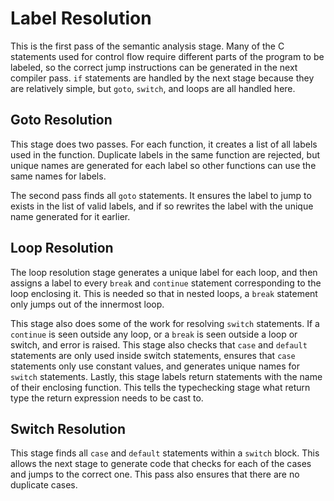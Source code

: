 # Label Resolution

This is the first pass of the semantic analysis stage. Many of the C statements used for control flow require different parts of the program to be labeled, so the correct jump instructions can be generated in the next compiler pass.
`if` statements are handled by the next stage because they are relatively simple, but `goto`, `switch`, and loops are all handled here.

## Goto Resolution

This stage does two passes. 
For each function, it creates a list of all labels used in the function. Duplicate labels in the same function are rejected, but unique names are generated for each label so other functions can use the same names for labels. 

The second pass finds all `goto` statements. It ensures the label to jump to exists in the list of valid labels, and if so rewrites the label with the unique name generated for it earlier.

## Loop Resolution

The loop resolution stage generates a unique label for each loop, and then assigns a label to every `break` and `continue` statement corresponding to the loop enclosing it. This is needed so that in nested loops, a `break` statement only jumps out of the innermost loop.

This stage also does some of the work for resolving `switch` statements. 
If a `continue` is seen outside any loop, or a `break` is seen outside a loop or switch, and error is raised. 
This stage also checks that `case` and `default` statements are only used inside switch statements, ensures that `case` statements only use constant values, and generates unique names for `switch` statements.
Lastly, this stage labels return statements with the name of their enclosing function.
This tells the typechecking stage what return type the return expression needs to be cast to.

## Switch Resolution

This stage finds all `case` and `default` statements within a `switch` block. 
This allows the next stage to generate code that checks for each of the cases and jumps to the correct one.
This pass also ensures that there are no duplicate cases.